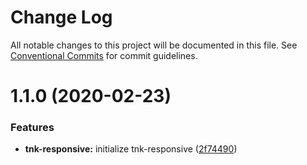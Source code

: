 # Change Log

All notable changes to this project will be documented in this file.
See [Conventional Commits](https://conventionalcommits.org) for commit guidelines.

# 1.1.0 (2020-02-23)


### Features

* **tnk-responsive:** initialize tnk-responsive ([2f74490](https://github.com/dkk94/tunaiku-ui/commit/2f744900c0087de243782a22f77e6c65b4787509))
